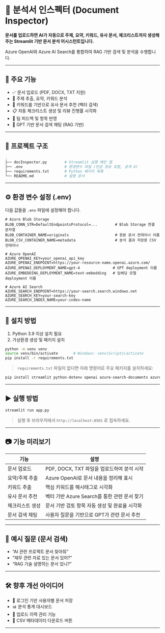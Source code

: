 # 📄 분석서 인스펙터 (Document Inspector)

**문서를 업로드하면 AI가 자동으로 주제, 요약, 키워드, 유사 문서, 체크리스트까지 생성해주는 Streamlit 기반 문서 분석 어시스턴트입니다.**

Azure OpenAI와 Azure AI Search를 통합하여 RAG 기반 검색 및 분석을 수행합니다.

---

## 🚀 주요 기능

* ✅ 문서 업로드 (PDF, DOCX, TXT 지원)
* 🔎 주제 추출, 요약, 키워드 분석
* 📎 키워드를 기반으로 유사 문서 추천 (벡터 검색)
* 📋 자동 체크리스트 생성 및 리뷰 진행률 시각화
* 💬 팀 피드백 및 항목 반영
* 🧠 GPT 기반 문서 검색 채팅 (RAG 기반)

---

## 📁 프로젝트 구조

```bash
.
├── docInspector.py        # Streamlit 실행 메인 앱
├── .env                   # 환경변수 파일 (민감 정보 포함, 공개 X)
├── requirements.txt       # Python 패키지 목록
└── README.md              # 설명 문서
```

---

## ⚙️ 환경 변수 설정 (.env)

다음 값들을 `.env` 파일에 설정해야 합니다.

```env
# Azure Blob Storage
BLOB_CONN_STR=DefaultEndpointsProtocol=...        # Blob Storage 연결 문자열
BLOB_CONTAINER_NAME=originals                     # 원본 문서 컨테이너 이름
BLOB_CSV_CONTAINER_NAME=metadata                  # 분석 결과 저장용 CSV 컨테이너

# Azure OpenAI
AZURE_OPENAI_KEY=your_openai_api_key
AZURE_OPENAI_ENDPOINT=https://your-resource-name.openai.azure.com/
AZURE_OPENAI_DEPLOYMENT_NAME=gpt-4               # GPT deployment 이름
AZURE_EMBEDDING_DEPLOYMENT_NAME=text-embedding   # 임베딩 모델 deployment 이름

# Azure AI Search
AZURE_SEARCH_ENDPOINT=https://your-search.search.windows.net
AZURE_SEARCH_KEY=your-search-key
AZURE_SEARCH_INDEX_NAME=your-index-name
```

---

## 🧪 설치 방법

1. Python 3.9 이상 설치 필요
2. 가상환경 생성 및 패키지 설치

```bash
python -m venv venv
source venv/bin/activate       # Windows: venv\Scripts\activate
pip install -r requirements.txt
```

> `requirements.txt` 파일이 없다면 아래 명령어로 주요 패키지를 설치하세요:

```bash
pip install streamlit python-dotenv openai azure-search-documents azure-storage-blob PyPDF2 python-docx scikit-learn matplotlib streamlit-chat
```

---

## ▶ 실행 방법

```bash
streamlit run app.py
```

> 실행 후 브라우저에서 `http://localhost:8501` 로 접속하세요.

---

## 📷 기능 미리보기

| 기능       | 설명                              |
| -------- | ------------------------------- |
| 문서 업로드   | PDF, DOCX, TXT 파일을 업로드하여 분석 시작  |
| 요약/주제 추출 | Azure OpenAI로 문서 내용을 정리해 표시     |
| 키워드 추출   | 핵심 키워드를 해시태그로 시각화               |
| 유사 문서 추천 | 벡터 기반 Azure Search를 통한 관련 문서 찾기 |
| 체크리스트 생성 | 문서 기반 검토 항목 자동 생성 및 완료율 시각화     |
| 문서 검색 채팅 | 사용자 질문을 기반으로 GPT가 관련 문서 추천      |

---

## 💬 예시 질문 (문서 검색)

* “AI 관련 프로젝트 문서 찾아줘”
* “재무 관련 자료 있는 문서 있어?”
* “RAG 기술 설명하는 문서 있니?”

---

## 🛠️ 향후 개선 아이디어

* 🔐 로그인 기반 사용자별 문서 저장
* 📊 분석 통계 대시보드
* 📂 업로드 이력 관리 기능
* 🧾 CSV 메타데이터 다운로드 버튼

---
